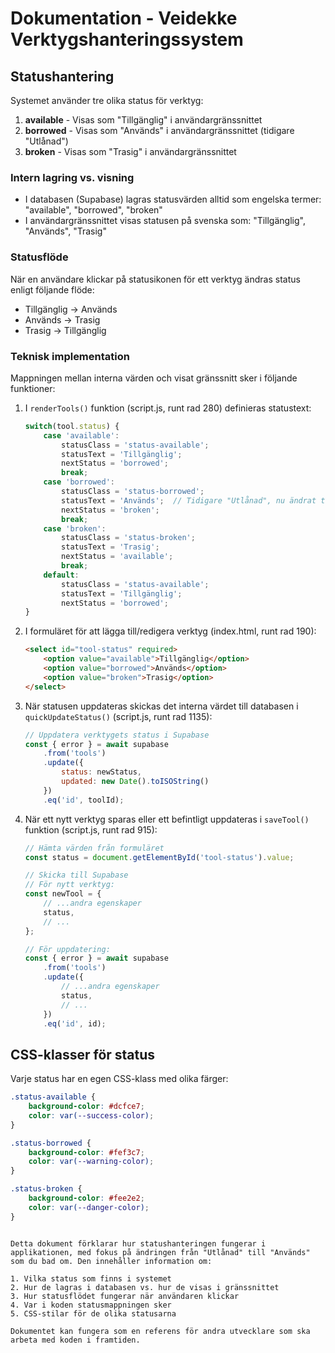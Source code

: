 # Dokumentation - Veidekke Verktygshanteringssystem

## Statushantering

Systemet använder tre olika status för verktyg:

1. **available** - Visas som "Tillgänglig" i användargränssnittet
2. **borrowed** - Visas som "Används" i användargränssnittet (tidigare "Utlånad")
3. **broken** - Visas som "Trasig" i användargränssnittet

### Intern lagring vs. visning

* I databasen (Supabase) lagras statusvärden alltid som engelska termer: "available", "borrowed", "broken"
* I användargränssnittet visas statusen på svenska som: "Tillgänglig", "Används", "Trasig"

### Statusflöde

När en användare klickar på statusikonen för ett verktyg ändras status enligt följande flöde:
* Tillgänglig → Används
* Används → Trasig
* Trasig → Tillgänglig

### Teknisk implementation

Mappningen mellan interna värden och visat gränssnitt sker i följande funktioner:

1. I `renderTools()` funktion (script.js, runt rad 280) definieras statustext:
   ```javascript
   switch(tool.status) {
       case 'available':
           statusClass = 'status-available';
           statusText = 'Tillgänglig';
           nextStatus = 'borrowed';
           break;
       case 'borrowed':
           statusClass = 'status-borrowed';
           statusText = 'Används';  // Tidigare "Utlånad", nu ändrat till "Används"
           nextStatus = 'broken';
           break;
       case 'broken':
           statusClass = 'status-broken';
           statusText = 'Trasig';
           nextStatus = 'available';
           break;
       default:
           statusClass = 'status-available';
           statusText = 'Tillgänglig';
           nextStatus = 'borrowed';
   }
   ```

2. I formuläret för att lägga till/redigera verktyg (index.html, runt rad 190):
   ```html
   <select id="tool-status" required>
       <option value="available">Tillgänglig</option>
       <option value="borrowed">Används</option>
       <option value="broken">Trasig</option>
   </select>
   ```

3. När statusen uppdateras skickas det interna värdet till databasen i `quickUpdateStatus()` (script.js, runt rad 1135):
   ```javascript
   // Uppdatera verktygets status i Supabase
   const { error } = await supabase
       .from('tools')
       .update({ 
           status: newStatus,
           updated: new Date().toISOString() 
       })
       .eq('id', toolId);
   ```

4. När ett nytt verktyg sparas eller ett befintligt uppdateras i `saveTool()` funktion (script.js, runt rad 915):
   ```javascript
   // Hämta värden från formuläret
   const status = document.getElementById('tool-status').value;
   
   // Skicka till Supabase
   // För nytt verktyg:
   const newTool = {
       // ...andra egenskaper
       status,
       // ...
   };
   
   // För uppdatering:
   const { error } = await supabase
       .from('tools')
       .update({ 
           // ...andra egenskaper 
           status,
           // ... 
       })
       .eq('id', id);
   ```

## CSS-klasser för status

Varje status har en egen CSS-klass med olika färger:

```css
.status-available {
    background-color: #dcfce7;
    color: var(--success-color);
}

.status-borrowed {
    background-color: #fef3c7;
    color: var(--warning-color);
}

.status-broken {
    background-color: #fee2e2;
    color: var(--danger-color);
}
```
```

Detta dokument förklarar hur statushanteringen fungerar i applikationen, med fokus på ändringen från "Utlånad" till "Används" som du bad om. Den innehåller information om:

1. Vilka status som finns i systemet
2. Hur de lagras i databasen vs. hur de visas i gränssnittet
3. Hur statusflödet fungerar när användaren klickar
4. Var i koden statusmappningen sker
5. CSS-stilar för de olika statusarna

Dokumentet kan fungera som en referens för andra utvecklare som ska arbeta med koden i framtiden.